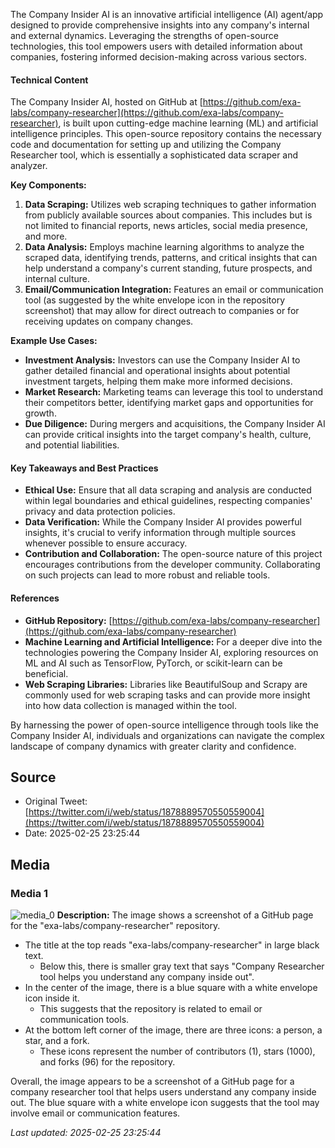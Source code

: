 The Company Insider AI is an innovative artificial intelligence (AI) agent/app designed to provide comprehensive insights into any company's internal and external dynamics. Leveraging the strengths of open-source technologies, this tool empowers users with detailed information about companies, fostering informed decision-making across various sectors.

#### Technical Content
The Company Insider AI, hosted on GitHub at [https://github.com/exa-labs/company-researcher](https://github.com/exa-labs/company-researcher), is built upon cutting-edge machine learning (ML) and artificial intelligence principles. This open-source repository contains the necessary code and documentation for setting up and utilizing the Company Researcher tool, which is essentially a sophisticated data scraper and analyzer.

**Key Components:**

1. **Data Scraping:** Utilizes web scraping techniques to gather information from publicly available sources about companies. This includes but is not limited to financial reports, news articles, social media presence, and more.
2. **Data Analysis:** Employs machine learning algorithms to analyze the scraped data, identifying trends, patterns, and critical insights that can help understand a company's current standing, future prospects, and internal culture.
3. **Email/Communication Integration:** Features an email or communication tool (as suggested by the white envelope icon in the repository screenshot) that may allow for direct outreach to companies or for receiving updates on company changes.

**Example Use Cases:**

- **Investment Analysis:** Investors can use the Company Insider AI to gather detailed financial and operational insights about potential investment targets, helping them make more informed decisions.
- **Market Research:** Marketing teams can leverage this tool to understand their competitors better, identifying market gaps and opportunities for growth.
- **Due Diligence:** During mergers and acquisitions, the Company Insider AI can provide critical insights into the target company's health, culture, and potential liabilities.

#### Key Takeaways and Best Practices
- **Ethical Use:** Ensure that all data scraping and analysis are conducted within legal boundaries and ethical guidelines, respecting companies' privacy and data protection policies.
- **Data Verification:** While the Company Insider AI provides powerful insights, it's crucial to verify information through multiple sources whenever possible to ensure accuracy.
- **Contribution and Collaboration:** The open-source nature of this project encourages contributions from the developer community. Collaborating on such projects can lead to more robust and reliable tools.

#### References
- **GitHub Repository:** [https://github.com/exa-labs/company-researcher](https://github.com/exa-labs/company-researcher)
- **Machine Learning and Artificial Intelligence:** For a deeper dive into the technologies powering the Company Insider AI, exploring resources on ML and AI such as TensorFlow, PyTorch, or scikit-learn can be beneficial.
- **Web Scraping Libraries:** Libraries like BeautifulSoup and Scrapy are commonly used for web scraping tasks and can provide more insight into how data collection is managed within the tool.

By harnessing the power of open-source intelligence through tools like the Company Insider AI, individuals and organizations can navigate the complex landscape of company dynamics with greater clarity and confidence.
## Source

- Original Tweet: [https://twitter.com/i/web/status/1878889570550559004](https://twitter.com/i/web/status/1878889570550559004)
- Date: 2025-02-25 23:25:44


## Media

### Media 1
![media_0](./media_0.jpg)
**Description:** The image shows a screenshot of a GitHub page for the "exa-labs/company-researcher" repository.

* The title at the top reads "exa-labs/company-researcher" in large black text.
	+ Below this, there is smaller gray text that says "Company Researcher tool helps you understand any company inside out".
* In the center of the image, there is a blue square with a white envelope icon inside it.
	+ This suggests that the repository is related to email or communication tools.
* At the bottom left corner of the image, there are three icons: a person, a star, and a fork.
	+ These icons represent the number of contributors (1), stars (1000), and forks (96) for the repository.

Overall, the image appears to be a screenshot of a GitHub page for a company researcher tool that helps users understand any company inside out. The blue square with a white envelope icon suggests that the tool may involve email or communication features.

*Last updated: 2025-02-25 23:25:44*